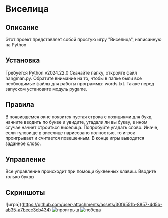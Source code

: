 # Виселица
## Описание 
Этот проект представляет собой простую игру "Виселица", написанную на Python
## Установка
Требуется Python v2024.22.0
Скачайте папку, откройте файл hangman.py. Обратите внимание на то, чтобы в папке были все необходимые файлы для работы программы: words.txt. Также перед запуском установите модуль pygame.
## Правила 
В появившемся окне появится пустая строка с позициями для букв, начните вводить по букве и увидите, угадали ли вы букву, в ином случае начнет строиться виселица. Попробуйте угадать слово. Иначе, если туловище в виселице нарисовано полностью, то игрок проигрывает и считается повешенным. В конце игры выводится заданное слово.
## Управление 
Все управление происходит при помощи буквенных клавиш. Вводите только буквы
## Скриншоты
![игра]((https://github.com/user-attachments/assets/30f6551b-8857-4d5b-ab35-a7becc3cb434)
![проигрыш](https://github.com/user-attachments/assets/e20faec3-8432-4c1e-8bce-76b6330e4508)
![победа](https://github.com/user-attachments/assets/994fcbcc-4263-4382-b539-dc8df5503448)
